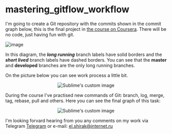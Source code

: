 # mastering_gitflow_workflow
I'm going to create a Git repository with the commits shown in the commit graph below, this is the final project in [the course on Coursera](https://www.coursera.org/learn/version-control-with-git). There will be no code, just having fun with git. 

![image](https://user-images.githubusercontent.com/68464959/207818731-2928178c-05eb-4da5-b6d2-5016f2a1551c.png)

In this diagram, the ***long running*** branch labels have solid borders and the ***short lived*** branch labels have dashed borders. You can see that the
**master** and **developed** branches are the only long running branches. 


On the picture below you can see work process a little bit. 

<p align="center">
  <img src="https://user-images.githubusercontent.com/68464959/207850791-af9ba07a-f884-4df6-b4b4-a9cc9b846a39.png" alt="Sublime's custom image"/>
</p>

During the course I've practised new commands of Git: branch, log, merge, tag, rebase, pull and others. Here you can see the final graph of this task:

<p align="center">
  <img src="https://user-images.githubusercontent.com/68464959/207850999-f3ddf10d-5960-4c3f-bea7-e00c9f38bb16.png" alt="Sublime's custom image"/>
</p>

I'm looking forvard hearing from you any comments on my work via Telegram [Telegram](https://t.me/elshirak) or e-mail: el.shirak@internet.ru
